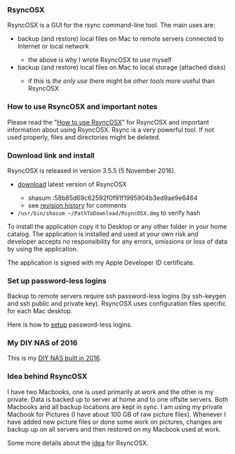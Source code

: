 
<h3>RsyncOSX</h3>

RsyncOSX is a GUI for the rsync command-line tool. The main uses are:
<ul>
<li>backup (and restore) local files on Mac to remote servers connected to Internet or local network</li>
<ul>
<li>the above is why I wrote RsyncOSX to use myself</li>
</ul>
<li>backup (and restore) local files on Mac to local storage (attached disks)</li>
<ul>
<li>if this is <i>the only use</i> there might be <i>other tools</i> more useful than RsyncOSX</li>
</ul>
</ul>

<h3>How to use RsyncOSX and important notes</h3>

Please read the "<a href="https://github.com/rsyncOSX/Documentation/blob/master/HowtoUseRsyncOSX.md" target="_blank">How to use RsyncOSX</a>" for RsyncOSX and important information about using RsyncOSX. Rsync is a very powerful tool. If not used properly, files and directories might be deleted.

<h3>Download link and install</h3>

RsyncOSX is released in version 3.5.5 (5 November 2016).
<ul>
<li><a href="https://dl.dropboxusercontent.com/u/52503631/RsyncOSX.dmg" target="_blank">download</a> latest version of RsyncOSX</li>
<ul>
<li>shasum :58b85d69c62592f0f91f1995904b3ed9ae9e6464</li>
<li>see <a href="https://github.com/rsyncOSX/Documentation/blob/master/Changelog.md" target="_blank">revision history</a> for comments</li>
</ul>
<li><code>/usr/bin/shasum ~/PathToDownload/RsyncOSX.dmg</code> to verify hash</li>
<ul>
</ul>
</ul>
To install the application copy it to Desktop or any other folder in your home catalog. The application is installed and used at your own risk and developer accepts no responsibility for any errors, omissions or loss of data by using the application.

The application is signed with my Apple Developer ID certificate.

<h3>Set up password-less logins</h3>

Backup to remote servers require ssh password-less logins (by ssh-keygen and ssh public and private key). RsyncOSX uses configuration files specific for each Mac desktop.

Here is how to <a href="https://github.com/rsyncOSX/Documentation/blob/master/PasswordlessLogin.md" target="_blank">setup</a> password-less logins.

<h3>My DIY NAS of 2016</h3>

This is my <a href="https://github.com/rsyncOSX/Documentation/blob/master/DIYNAS.md" target="_blank">DIY NAS built in 2016</a>.

<h3>Idea behind RsyncOSX</h3>
I have two Macbooks, one is used primarily at work and the other is my private. Data is backed up to server at home and to one offsite servers. Both Macbooks and all backup locations are kept in sync. I am using my private Macbook for Pictures (I have about 100 GB of raw picture files). Whenever I have added new picture files or done some work on pictures, changes are backup up on all servers and then restored on my Macbook used at work.

Some more details about the <a href="https://github.com/rsyncOSX/Documentation/blob/master/Idea.md" target="_blank">idea</a> for RsyncOSX.